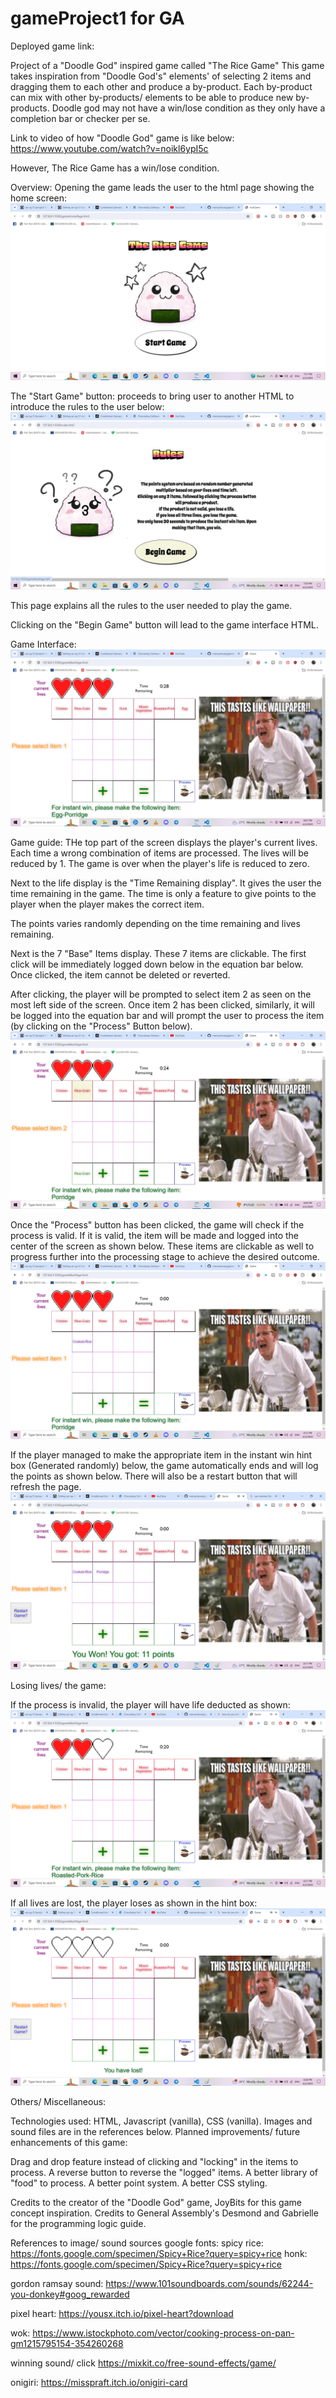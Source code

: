 # gameProject1 for GA

Deployed game link:

Project of a "Doodle God" inspired game called "The Rice Game"
This game takes inspiration from "Doodle God's" elements' of selecting 2 items and dragging them to each other and produce a by-product.
Each by-product can mix with other by-products/ elements to be able to produce new by-products.
Doodle god may not have a win/lose condition as they only have a completion bar or checker per se.

Link to video of how "Doodle God" game is like below:
https://www.youtube.com/watch?v=noikl6ypI5c

However, The Rice Game has a win/lose condition.

Overview:
Opening the game leads the user to the html page showing the home screen:
![alt text](readmepic1.jpg)

The "Start Game" button: proceeds to bring user to another HTML to introduce the rules to the user below:
![alt text](readmepic2.jpg)

This page explains all the rules to the user needed to play the game.

Clicking on the "Begin Game" button will lead to the game interface HTML.

Game Interface:
![alt text](readmepic3.jpg)

Game guide:
THe top part of the screen displays the player's current lives. Each time a wrong combination of items are processed. The lives will be reduced by 1. The game is over when the player's life is reduced to zero.

Next to the life display is the "Time Remaining display". It gives the user the time remaining in the game. The time is only a feature to give points to the player when the player makes the correct item.

The points varies randomly depending on the time remaining and lives remaining.

Next is the 7 "Base" Items display. These 7 items are clickable. The first click will be immediately logged down below in the equation bar below. Once clicked, the item cannot be deleted or reverted.

After clicking, the player will be prompted to select item 2 as seen on the most left side of the screen. Once item 2 has been clicked, similarly, it will be logged into the equation bar and will prompt the user to process the item (by clicking on the "Process" Button below).
![alt text](readmepic4.jpg)

Once the "Process" button has been clicked, the game will check if the process is valid. If it is valid, the item will be made and logged into the center of the screen as shown below. These items are clickable as well to progress further into the processing stage to achieve the desired outcome.
![alt text](readmepic5.jpg)

If the player managed to make the appropriate item in the instant win hint box (Generated randomly) below, the game automatically ends and will log the points as shown below. There will also be a restart button that will refresh the page.
![alt text](readmepic6.jpg)

Losing lives/ the game:

If the process is invalid, the player will have life deducted as shown:
![alt text](readmepic7.png)

If all lives are lost, the player loses as shown in the hint box:
![alt text](readmepic8.png)

Others/ Miscellaneous:

Technologies used: HTML, Javascript (vanilla), CSS (vanilla).
Images and sound files are in the references below.
Planned improvements/ future enhancements of this game:

Drag and drop feature instead of clicking and "locking" in the items to process.
A reverse button to reverse the "logged" items.
A better library of "food" to process.
A better point system.
A better CSS styling.

Credits to the creator of the "Doodle God" game, JoyBits for this game concept inspiration.
Credits to General Assembly's Desmond and Gabrielle for the programming logic guide.

References to image/ sound sources
google fonts:
spicy rice:
https://fonts.google.com/specimen/Spicy+Rice?query=spicy+rice
honk:
https://fonts.google.com/specimen/Spicy+Rice?query=spicy+rice

gordon ramsay sound:
https://www.101soundboards.com/sounds/62244-you-donkey#goog_rewarded

pixel heart:
https://yousx.itch.io/pixel-heart?download

wok:
https://www.istockphoto.com/vector/cooking-process-on-pan-gm1215795154-354260268

winning sound/ click
https://mixkit.co/free-sound-effects/game/

onigiri:
https://misspraft.itch.io/onigiri-card
